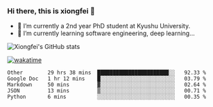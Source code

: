 ### Hi there, this is xiongfei 👋


- 🔭 I’m currently a 2nd year PhD student at Kyushu University.
- 🌱 I’m currently learning software engineering, deep learning...

<!--
**Toma62299781/Toma62299781** is a ✨ _special_ ✨ repository because its `README.md` (this file) appears on your GitHub profile.
Here are some ideas to get you started:
-->

![Xiongfei's GitHub stats](https://github-readme-stats.vercel.app/api?username=Toma62299781)


[![wakatime](https://wakatime.com/badge/user/9e8d5516-d162-43e7-9563-87295d455a71.svg)](https://wakatime.com/@9e8d5516-d162-43e7-9563-87295d455a71)

<!--START_SECTION:waka-->
```text
Other        29 hrs 38 mins  ███████████████████████░░   92.33 % 
Google Doc   1 hr 12 mins    █░░░░░░░░░░░░░░░░░░░░░░░░   03.79 % 
Markdown     50 mins         ▓░░░░░░░░░░░░░░░░░░░░░░░░   02.64 % 
JSON         13 mins         ▒░░░░░░░░░░░░░░░░░░░░░░░░   00.71 % 
Python       6 mins          ░░░░░░░░░░░░░░░░░░░░░░░░░   00.35 % 
```
<!--END_SECTION:waka-->

